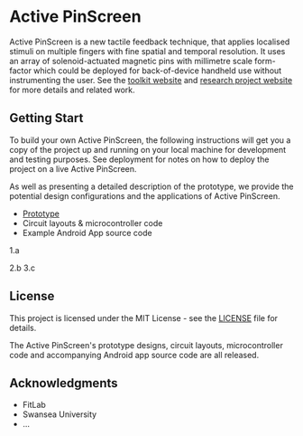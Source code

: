 # Active PinScreen
Active PinScreen is a new tactile feedback technique, that applies localised stimuli on multiple fingers with fine spatial and temporal resolution. It uses an array of solenoid-actuated magnetic pins with millimetre scale form-factor which could be deployed for back-of-device handheld use without instrumenting the user.
See the [toolkit website](https://breaking-the-glass.com/toolkit.html) and [research project website](https://breaking-the-glass.com) for more details and related work.
## Getting Start
To build your own Active PinScreen, the following instructions will get you a copy of the project up and running on your local machine for development and testing purposes. See deployment for notes on how to deploy the project on a live Active PinScreen.

As well as presenting a detailed description of the prototype, we provide the potential design configurations and the applications of Active PinScreen.

* [Prototype](Electronics%20and%20microcontroller%20code/)
* Circuit layouts & microcontroller code
* Example Android App source code

1.a

2.b
3.c


## License

This project is licensed under the MIT License - see the [LICENSE](LICENSE) file for details.

The Active PinScreen's prototype designs, circuit layouts, microcontroller code and accompanying Android app source code are all released.

## Acknowledgments

* FitLab
* Swansea University
* ...
